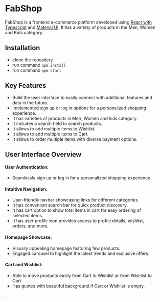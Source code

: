# FabShop

FabShop is a frontend e-commerce platform developed using [React with Typescript](https://react.dev/learn/typescript) and [Material UI](https://mui.com/material-ui/getting-started/). It has a variety of products in the Men, Women and Kids category.

## Installation


- clone the repository
- run command `npm install`
- run command `npm start`

## Key Features

- Build the user interface to easily connect with additional features and data in the future.
- Implemented sign up or log in options for a personalized shopping experience.
- It has varieties of products in Men, Women and kids category.
- It includes a search field to search products.
- It allows to add multiple items to Wishlist.
- It allows to add multiple items to Cart.
- It allows to order multiple items with diverse payment options.

## User Interface Overview

#### User Authentication:

- Seamlessly sign up or log in for a personalized shopping experience.

#### Intuitive Navigation:

- User-friendly navbar showcasing links for different categories.
- It has convenient search bar for quick product discovery.
- It has cart option to show total items in cart for easy ordering of selected items.
- It has user profile icon provides access to profile details, wishlist, orders, and more.

#### Homepage Showcase:

- Visually appealing homepage featuring few products.
- Engaged carousel to highlight the latest trends and exclusive offers.

#### Cart and Wishlist:

- Able to move products easily from Cart to Wishlist or from Wishlist to Cart.
- Has quotes with beautiful background if Cart or Wishlist is empty.

.
